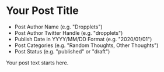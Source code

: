 # Your Post Title
- Post Author Name (e.g. "Dropplets")
- Post Author Twitter Handle (e.g. "dropplets")
- Publish Date in YYYY/MM/DD Format (e.g. "2020/01/01")
- Post Categories (e.g. "Random Thoughts, Other Thoughts")
- Post Status (e.g. "published" or "draft")

Your post text starts here. 